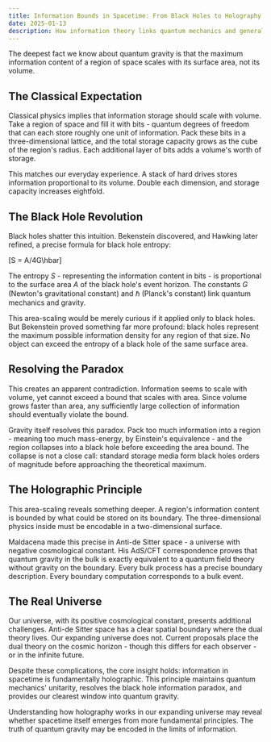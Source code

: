 ```yaml
---
title: Information Bounds in Spacetime: From Black Holes to Holography
date: 2025-01-13
description: How information theory links quantum mechanics and general relativity
---
```


The deepest fact we know about quantum gravity is that the maximum information content of a region of space scales with its surface area, not its volume.

## The Classical Expectation

Classical physics implies that information storage should scale with volume. Take a region of space and fill it with bits - quantum degrees of freedom that can each store roughly one unit of information. Pack these bits in a three-dimensional lattice, and the total storage capacity grows as the cube of the region's radius. Each additional layer of bits adds a volume's worth of storage.

This matches our everyday experience. A stack of hard drives stores information proportional to its volume. Double each dimension, and storage capacity increases eightfold.

## The Black Hole Revolution 

Black holes shatter this intuition. Bekenstein discovered, and Hawking later refined, a precise formula for black hole entropy:

\[S = A/4G\hbar\]

The entropy $S$ - representing the information content in bits - is proportional to the surface area $A$ of the black hole's event horizon. The constants $G$ (Newton's gravitational constant) and $\hbar$ (Planck's constant) link quantum mechanics and gravity.

This area-scaling would be merely curious if it applied only to black holes. But Bekenstein proved something far more profound: black holes represent the maximum possible information density for any region of that size. No object can exceed the entropy of a black hole of the same surface area.

## Resolving the Paradox

This creates an apparent contradiction. Information seems to scale with volume, yet cannot exceed a bound that scales with area. Since volume grows faster than area, any sufficiently large collection of information should eventually violate the bound.

Gravity itself resolves this paradox. Pack too much information into a region - meaning too much mass-energy, by Einstein's equivalence - and the region collapses into a black hole before exceeding the area bound. The collapse is not a close call: standard storage media form black holes orders of magnitude before approaching the theoretical maximum.

## The Holographic Principle

This area-scaling reveals something deeper. A region's information content is bounded by what could be stored on its boundary. The three-dimensional physics inside must be encodable in a two-dimensional surface.

Maldacena made this precise in Anti-de Sitter space - a universe with negative cosmological constant. His AdS/CFT correspondence proves that quantum gravity in the bulk is exactly equivalent to a quantum field theory without gravity on the boundary. Every bulk process has a precise boundary description. Every boundary computation corresponds to a bulk event.

## The Real Universe

Our universe, with its positive cosmological constant, presents additional challenges. Anti-de Sitter space has a clear spatial boundary where the dual theory lives. Our expanding universe does not. Current proposals place the dual theory on the cosmic horizon - though this differs for each observer - or in the infinite future.

Despite these complications, the core insight holds: information in spacetime is fundamentally holographic. This principle maintains quantum mechanics' unitarity, resolves the black hole information paradox, and provides our clearest window into quantum gravity.

Understanding how holography works in our expanding universe may reveal whether spacetime itself emerges from more fundamental principles. The truth of quantum gravity may be encoded in the limits of information.